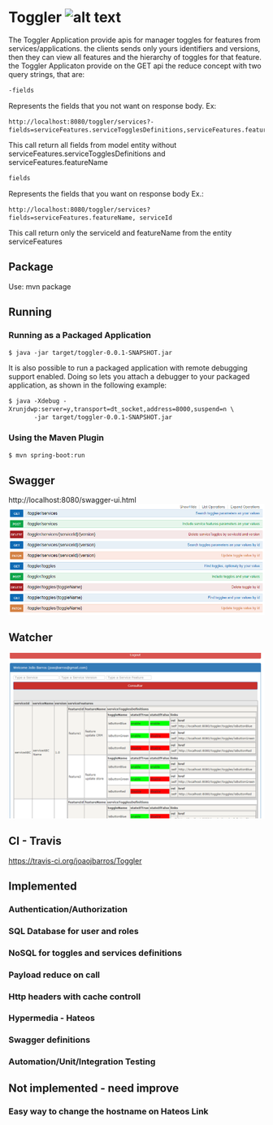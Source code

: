 

# Toggler ![alt text](https://api.travis-ci.org/joaojbarros/Toggler.svg?branch=master)
The Toggler Application provide apis for manager toggles for features from services/applications.
the clients sends only yours identifiers and versions, then they can view all features and the hierarchy of toggles for that feature.
the Toggler Applicaton provide on the GET api the reduce concept with two query strings, that are:
```html
-fields
```
Represents the fields that you not want on response body.
Ex: 
```shell
http://localhost:8080/toggler/services?-fields=serviceFeatures.serviceTogglesDefinitions,serviceFeatures.featureName
```
This call return all fields from model entity without serviceFeatures.serviceTogglesDefinitions and serviceFeatures.featureName
```html
fields
```
Represents the fields that you want on response body
Ex.: 
```shell
http://localhost:8080/toggler/services?fields=serviceFeatures.featureName, serviceId
```
This call return only the serviceId and featureName from the entity serviceFeatures
## Package
Use: mvn package
## Running
### Running as a Packaged Application
```shell
$ java -jar target/toggler-0.0.1-SNAPSHOT.jar
```

It is also possible to run a packaged application with remote debugging support enabled. Doing so lets you attach a debugger to your packaged application, as shown in the following example:

```shell
$ java -Xdebug -Xrunjdwp:server=y,transport=dt_socket,address=8000,suspend=n \
       -jar target/toggler-0.0.1-SNAPSHOT.jar
```
### Using the Maven Plugin
```shell
$ mvn spring-boot:run
```
## Swagger
http://localhost:8080/swagger-ui.html
![alt text](https://raw.githubusercontent.com/joaojbarros/images-readme/master/swagger.png)

## Watcher
![alt text](https://raw.githubusercontent.com/joaojbarros/images-readme/master/view.png)

## CI - Travis
https://travis-ci.org/joaojbarros/Toggler

## Implemented
### Authentication/Authorization
### SQL Database for user and roles
### NoSQL for toggles and services definitions
### Payload reduce on call
### Http headers with cache controll
### Hypermedia - Hateos
### Swagger definitions
### Automation/Unit/Integration Testing


## Not implemented - need improve
### Easy way to change the hostname on Hateos Link

